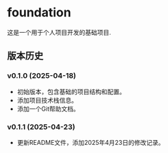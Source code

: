 # foundation
这是一个用于个人项目开发的基础项目.

## 版本历史

### v0.1.0 (2025-04-18)
- 初始版本，包含基础的项目结构和配置。
- 添加项目技术栈信息。
- 添加一个Git帮助文档。

### v0.1.1 (2025-04-23)
- 更新README文件，添加2025年4月23日的修改记录。